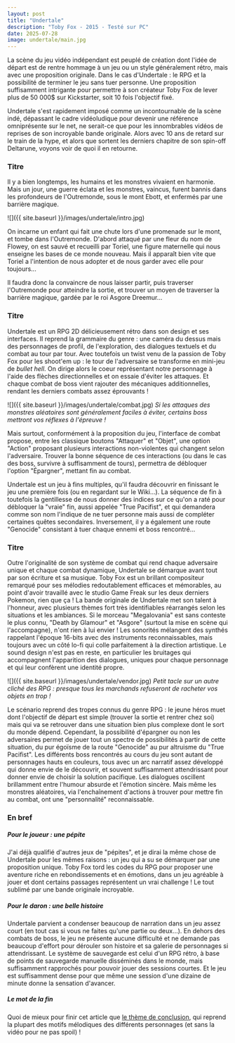 ```yaml
---
layout: post
title: "Undertale"
description: "Toby Fox - 2015 - Testé sur PC"
date: 2025-07-28
image: undertale/main.jpg
---
```


La scène du jeu vidéo indépendant est peuplé de création dont l'idée de départ est de rentre hommage à un jeu ou un style généralement rétro, mais avec une proposition originale. Dans le cas d'Undertale : le RPG et la possibilité de terminer le jeu sans tuer personne. Une proposition suffisamment intrigante pour permettre à son créateur Toby Fox de lever plus de 50 000$ sur Kickstarter, soit 10 fois l'objectif fixé.

Undertale s'est rapidement imposé comme un incontournable de la scène indé, dépassant le cadre vidéoludique pour devenir une référence omniprésente sur le net, ne serait-ce que pour les innombrables vidéos de reprises de son incroyable bande originale. Alors avec 10 ans de retard sur le train de la hype, et alors que sortent les derniers chapitre de son spin-off Deltarune, voyons voir de quoi il en retourne.

### Titre

Il y a bien longtemps, les humains et les monstres vivaient en harmonie. Mais un jour, une guerre éclata et les monstres, vaincus, furent bannis dans les profondeurs de l'Outremonde, sous le mont Ebott, et enfermés par une barrière magique. 

![]({{ site.baseurl }}/images/undertale/intro.jpg)

On incarne un enfant qui fait une chute lors d'une promenade sur le mont, et tombe dans l'Outremonde. D'abord attaqué par une fleur du nom de Flowey, on est sauvé et recueilli par Toriel, une figure maternelle qui nous enseigne les bases de ce monde nouveau. Mais il apparaît bien vite que Toriel a l'intention de nous adopter et de nous garder avec elle pour toujours...

Il faudra donc la convaincre de nous laisser partir, puis traverser l'Outremonde pour atteindre la sortie, et trouver un moyen de traverser la barrière magique, gardée par le roi Asgore Dreemur...

### Titre

Undertale est un RPG 2D délicieusement rétro dans son design et ses interfaces. Il reprend la grammaire du genre : une caméra du dessus mais des personnages de profil, de l'exploration, des dialogues textuels et du combat au tour par tour. Avec toutefois un twist venu de la passion de Toby Fox pour les shoot'em up : le tour de l'adversaire se transforme en mini-jeu de *bullet hell*. On dirige alors le coeur représentant notre personnage à l'aide des flèches directionnelles et on essaie d'éviter les attaques. Et chaque combat de boss vient rajouter des mécaniques additionnelles, rendant les derniers combats assez éprouvants !

![]({{ site.baseurl }}/images/undertale/combat.jpg)
*Si les attaques des monstres aléatoires sont généralement faciles à éviter, certains boss mettront vos réflexes à l'épreuve !*

Mais surtout, conformément à la proposition du jeu, l'interface de combat propose, entre les classique boutons "Attaquer" et "Objet", une option "Action" proposant plusieurs interactions non-violentes qui changent selon l'adversaire. Trouver la bonne séquence de ces interactions (ou dans le cas des boss, survivre à suffisamment de tours), permettra de débloquer l'option "Épargner", mettant fin au combat. 

Undertale est un jeu à fins multiples, qu'il faudra découvrir en finissant le jeu une première fois (ou en regardant sur le Wiki...). La séquence de fin à toutefois la gentillesse de nous donner des indices sur ce qu'on a raté pour débloquer la "vraie" fin, aussi appelée "True Pacifist", et qui demandera comme son nom l'indique de ne tuer personne mais aussi de compléter certaines quêtes secondaires. Inversement, il y a également une route "Genocide" consistant à tuer chaque ennemi et boss rencontré...

### Titre

Outre l'originalité de son système de combat qui rend chaque adversaire unique et chaque combat dynamique, Undertale se démarque avant tout par son écriture et sa musique. Toby Fox est un brillant compositeur remarqué pour ses mélodies redoutablement efficaces et mémorables, au point d'avoir travaillé avec le studio Game Freak sur les deux derniers Pokemon, rien que ça ! La bande originale de Undertale met son talent à l'honneur, avec plusieurs thèmes fort très identifiables réarrangés selon les situations et les ambiances. Si le morceau "Megalovania" est sans conteste le plus connu, "Death by Glamour" et "Asgore" (surtout la mise en scène qui l'accompagne), n'ont rien à lui envier ! Les sonorités mélangent des synthés rappelant l'époque 16-bits avec des instruments reconnaissables, mais toujours avec un côté lo-fi qui colle parfaitement à la direction artistique. Le sound design n'est pas en reste, en particulier les bruitages qui accompagnent l'apparition des dialogues, uniques pour chaque personnage et qui leur confèrent une identité propre.

![]({{ site.baseurl }}/images/undertale/vendor.jpg)
*Petit tacle sur un autre cliché des RPG : presque tous les marchands refuseront de racheter vos objets en trop !*

Le scénario reprend des tropes connus du genre RPG : le jeune héros muet dont l'objectif de départ est simple (trouver la sortie et rentrer chez soi) mais qui va se retrouver dans une situation bien plus complexe dont le sort du monde dépend. Cependant, la possibilité d'épargner ou non les adversaires permet de jouer tout un spectre de possibilités à partir de cette situation, du pur égoïsme de la route "Genocide" au pur altruisme du "True Pacifist". Les différents boss rencontrés au cours du jeu sont autant de personnages hauts en couleurs, tous avec un arc narratif assez développé qui donne envie de le découvrir, et souvent suffisamment attendrissant pour donner envie de choisir la solution pacifique. Les dialogues oscillent brillamment entre l'humour absurde et l'émotion sincère. Mais même les monstres aléatoires, via l'enchaînement d'actions à trouver pour mettre fin au combat, ont une "personnalité" reconnaissable.

### En bref

##### Pour le joueur : une pépite

J'ai déjà qualifié d'autres jeux de "pépites", et je dirai la même chose de Undertale pour les mêmes raisons : un jeu qui a su se démarquer par une proposition unique. Toby Fox tord les codes du RPG pour proposer une aventure riche en rebondissements et en émotions, dans un jeu agréable à jouer et dont certains passages représentent un vrai challenge ! Le tout sublimé par une bande originale incroyable.

##### Pour le daron : une belle histoire

Undertale parvient a condenser beaucoup de narration dans un jeu assez court (en tout cas si vous ne faites qu'une partie ou deux...). En dehors des combats de boss, le jeu ne présente aucune difficulté et ne demande pas beaucoup d'effort pour dérouler son histoire et sa galerie de personnages si attendrissant. Le système de sauvegarde est celui d'un RPG rétro, à base de points de sauvegarde manuelle disséminés dans le monde, mais suffisamment rapprochés pour pouvoir jouer des sessions courtes. Et le jeu est suffisamment dense pour que même une session d'une dizaine de minute donne la sensation d'avancer.

##### Le mot de la fin

Quoi de mieux pour finir cet article que [le thème de conclusion](https://www.youtube.com/watch?v=uxmzr8pNGDU&list=PLLEnFvcx6ZhiQEcXf1MXd_TF0Hu1f9QDV&index=95), qui reprend la plupart des motifs mélodiques des différents personnages (et sans la vidéo pour ne pas spoil) !